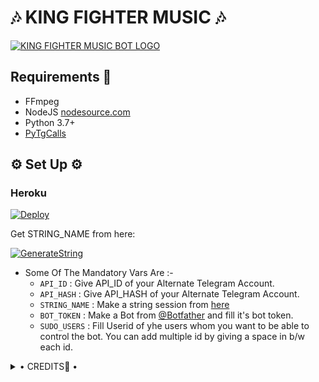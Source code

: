 <h1 align="centre">🎶 KING FIGHTER MUSIC 🎶</h1>

[![KING FIGHTER MUSIC BOT LOGO](https://telegra.ph/file/608bc4d077145abc527be.jpg)](https://t.me/D3VIL_SUPPORT)

## Requirements 📝

- FFmpeg
- NodeJS [nodesource.com](https://nodesource.com/)
- Python 3.7+
- [PyTgCalls](https://github.com/pytgcalls/pytgcalls)

<h2 align="centre">⚙️ Set Up ⚙️</h3>

<h3 align="centre"> Heroku </h4>

[![Deploy](https://www.herokucdn.com/deploy/button.svg)](https://heroku.com/deploy?template=https://github.com/D3KRISH/D3VILMUSIC-BOT)


Get STRING_NAME from here:

[![GenerateString](https://img.shields.io/badge/repl.it-generateString-yellowgreen)](https://replit.com/@D3krish/D3VILMusicPyrogramBot#main.py)

- Some Of The Mandatory Vars Are :-
   - `API_ID` :  Give API_ID of your Alternate Telegram Account.
   - `API_HASH` :  Give API_HASH of your Alternate Telegram Account.
   - `STRING_NAME` :  Make a string session from [here](https://replit.com/@D3krish/D3VILMusicPyrogramBot#main.py)
   - `BOT_TOKEN` :  Make a Bot from [@Botfather](https://t.me/botfather) and fill it's bot token.
   - `SUDO_USERS` :  Fill Userid of yhe users whom you want to be able to control the bot. You can add multiple id by giving a space in b/w each id.


<details>

  <summary> • CREDITS👀 • </summary>

- [KRISH](https://github.com/D3KRISH): main developer
- [D3VIL SUPPORT](https://t.me/D3VIL_BOT_SUPPORT): TEAM D3VIL
<\details>
